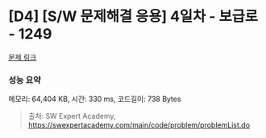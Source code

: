 # [D4] [S/W 문제해결 응용] 4일차 - 보급로 - 1249 

[문제 링크](https://swexpertacademy.com/main/code/problem/problemDetail.do?contestProbId=AV15QRX6APsCFAYD) 

### 성능 요약

메모리: 64,404 KB, 시간: 330 ms, 코드길이: 738 Bytes



> 출처: SW Expert Academy, https://swexpertacademy.com/main/code/problem/problemList.do